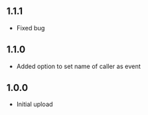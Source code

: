 ## 1.1.1

- Fixed bug

## 1.1.0

- Added option to set name of caller as event

## 1.0.0

- Initial upload
